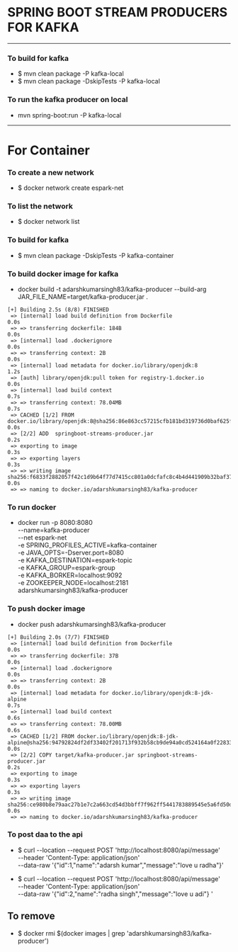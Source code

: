 # SPRING BOOT STREAM PRODUCERS FOR KAFKA

----

### To build for kafka
* $ mvn clean package  -P kafka-local
* $ mvn clean package -DskipTests -P kafka-local

### To run the kafka producer on local 
* mvn spring-boot:run -P kafka-local    
  
---

# For Container

### To create a new network
* $ docker network create espark-net

### To list the network
* $ docker network list

### To build for kafka
* $ mvn clean package -DskipTests -P kafka-container
 
### To build docker image for kafka
* docker build  -t adarshkumarsingh83/kafka-producer --build-arg JAR_FILE_NAME=target/kafka-producer.jar .
```
[+] Building 2.5s (8/8) FINISHED                                                                                                                                                                          
 => [internal] load build definition from Dockerfile                                                                                                                                                 0.0s
 => => transferring dockerfile: 184B                                                                                                                                                                 0.0s
 => [internal] load .dockerignore                                                                                                                                                                    0.0s
 => => transferring context: 2B                                                                                                                                                                      0.0s
 => [internal] load metadata for docker.io/library/openjdk:8                                                                                                                                         1.2s
 => [auth] library/openjdk:pull token for registry-1.docker.io                                                                                                                                       0.0s
 => [internal] load build context                                                                                                                                                                    0.7s
 => => transferring context: 78.04MB                                                                                                                                                                 0.7s
 => CACHED [1/2] FROM docker.io/library/openjdk:8@sha256:86e863cc57215cfb181bd319736d0baf625fe8f150577f9eb58bd937f5452cb8                                                                            0.0s
 => [2/2] ADD  springboot-streams-producer.jar                                                                                                                                                       0.2s
 => exporting to image                                                                                                                                                                               0.3s
 => => exporting layers                                                                                                                                                                              0.3s
 => => writing image sha256:f6833f2882057f42c1d9b64f77d7415cc801a0dcfafc8c4b4d441909b32baf37                                                                                                         0.0s
 => => naming to docker.io/adarshkumarsingh83/kafka-producer    
```
### To run docker
* docker run -p 8080:8080 \
 --name=kafka-producer  \
 --net espark-net  \
 -e SPRING_PROFILES_ACTIVE=kafka-container \
 -e JAVA_OPTS=-Dserver.port=8080 \
 -e KAFKA_DESTINATION=espark-topic\
 -e KAFKA_GROUP=espark-group    \
 -e KAFKA_BORKER=localhost:9092   \
 -e ZOOKEEPER_NODE=localhost:2181   \
 adarshkumarsingh83/kafka-producer 

### To push docker image
* docker push adarshkumarsingh83/kafka-producer
```
[+] Building 2.0s (7/7) FINISHED                                                                                                                                                                          
 => [internal] load build definition from Dockerfile                                                                                                                                                 0.0s
 => => transferring dockerfile: 37B                                                                                                                                                                  0.0s
 => [internal] load .dockerignore                                                                                                                                                                    0.0s
 => => transferring context: 2B                                                                                                                                                                      0.0s
 => [internal] load metadata for docker.io/library/openjdk:8-jdk-alpine                                                                                                                              0.7s
 => [internal] load build context                                                                                                                                                                    0.6s
 => => transferring context: 78.00MB                                                                                                                                                                 0.6s
 => CACHED [1/2] FROM docker.io/library/openjdk:8-jdk-alpine@sha256:94792824df2df33402f201713f932b58cb9de94a0cd524164a0f2283343547b3                                                                 0.0s
 => [2/2] COPY target/kafka-producer.jar springboot-streams-producer.jar                                                                                                                             0.2s
 => exporting to image                                                                                                                                                                               0.3s
 => => exporting layers                                                                                                                                                                              0.3s
 => => writing image sha256:ce980b8e79aac27b1e7c2a663cd54d3bbff7f962ff5441783889545e5a6fd50d                                                                                                         0.0s
 => => naming to docker.io/adarshkumarsingh83/kafka-producer 
```
### To post daa to the api 
* $ curl --location --request POST 'http://localhost:8080/api/message' \
--header 'Content-Type: application/json' \
--data-raw '{"id":1,"name":"adarsh kumar","message":"love u radha"}'

* $ curl --location --request POST 'http://localhost:8080/api/message' \
--header 'Content-Type: application/json' \
--data-raw '{"id":2,"name":"radha singh","message":"love u adi"} '

## To remove 
* $ docker rmi $(docker images | grep 'adarshkumarsingh83/kafka-producer')